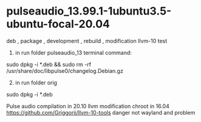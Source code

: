 # pulseaudio_13.99.1-1ubuntu3.5-ubuntu-focal-20.04
deb , package , development , rebuild , modification llvm-10 test

1) in run folder pulseaudio_13 terminal command:

sudo dpkg -i *.deb && sudo rm -rf /usr/share/doc/libpulse0/changelog.Debian.gz

2) in run folder orig

sudo dpkg -i *.deb

Pulse audio compilation in 20.10 llvm modification chroot in 16.04 https://github.com/Griggorii/llvm-10-tools danger not wayland and problem
